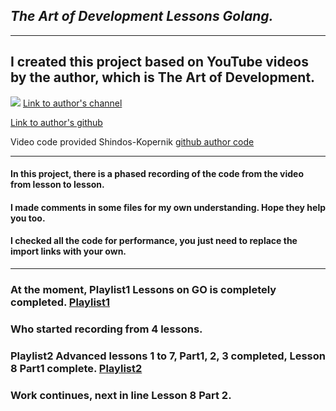 ## _The Art of Development Lessons Golang._
___
## I created this project based on YouTube videos by the author, which is The Art of Development. 
![](https://yt3.ggpht.com/_xdY-RP_D8H5HQCI8IS9V9Z3BF_E…89UkVkY-WO41eQuMvYVdsrQ=s88-c-k-c0x00ffffff-no-rj)
[Link to author's channel](https://www.youtube.com/@TheArtofDevelopment)

[Link to author's github](https://github.com/theartofdevel)

Video code provided Shindos-Kopernik [github author code](https://github.com/Shindos-Kopernik)

___
#### In this project, there is a phased recording of the code from the video from lesson to lesson.
#### I made comments in some files for my own understanding. Hope they help you too.
#### I checked all the code for performance, you just need to replace the import links with your own.
___
### At the moment, Playlist1 Lessons on GO is completely completed. [Playlist1](https://www.youtube.com/watch?v=G6eZaX_lgbQ&list=PLP19RjSHH4aE9pB77yT1PbXzftGsXFiGl)
### Who started recording from 4 lessons. 
### Playlist2 Advanced lessons 1 to 7, Part1, 2, 3 completed, Lesson 8 Part1 complete. [Playlist2](https://www.youtube.com/playlist?list=PLP19RjSHH4aENxkai8lzF0ocA4EZyS0vn)
### Work continues, next in line Lesson 8 Part 2.


























